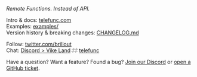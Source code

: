 *Remote Functions. Instead of API.*

Intro & docs: [telefunc.com](https://telefunc.com)
<br/>
Examples: [examples/](examples)
<br/>
Version history & breaking changes: [CHANGELOG.md](CHANGELOG.md)

Follow: [twitter.com/brillout](https://twitter.com/brillout)
<br/>
Chat: <a href="https://discord.com/invite/3DYWwk4xRQ">Discord > Vike Land<img src="/docs/icons/hash.svg" height="17" width="23" valign="text-bottom" alt="hash"/>telefunc</a>

Have a question? Want a feature? Found a bug?
<a href="https://discord.com/invite/3DYWwk4xRQ">Join our Discord</a> or
<a href="https://github.com/vikejs/telefunc/issues/new">open a GitHub ticket</a>.
